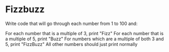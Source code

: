 # Fizzbuzz

Write code that will go through each number from 1 to 100 and:

For each number that is a multiple of 3, print "Fizz"
For each number that is a multiple of 5, print "Buzz"
For numbers which are a multiple of both 3 and 5, print "FizzBuzz"
All other numbers should just print normally